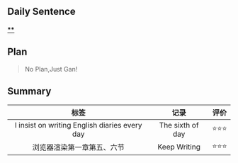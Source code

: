 ## **Daily Sentence**
#### <u>**</u>
 

## **Plan**
> No Plan,Just Gan!

## **Summary**
|                     标签                      |        记录         | 评价 |
|:---------------------------------------------:|:-------------------:|:----:|
| I insist on writing English diaries every day |  The sixth of day   | ⭐⭐⭐  |
|            浏览器渲染第一章第五、六节             |    Keep Writing     | ⭐⭐⭐  |

